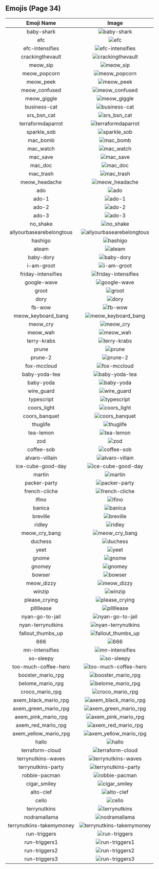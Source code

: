 
## Emojis (Page 34)
|Emoji Name|Image|
| :-: | :-: |
|baby-shark| ![baby-shark](/output/baby-shark.png)|
|efc| ![efc](/output/efc.gif)|
|efc-intensifies| ![efc-intensifies](/output/efc-intensifies.gif)|
|crackingthevault| ![crackingthevault](/output/crackingthevault.jpg)|
|meow_sip| ![meow_sip](/output/meow_sip.png)|
|meow_popcorn| ![meow_popcorn](/output/meow_popcorn.gif)|
|meow_peek| ![meow_peek](/output/meow_peek.png)|
|meow_confused| ![meow_confused](/output/meow_confused.png)|
|meow_giggle| ![meow_giggle](/output/meow_giggle.png)|
|business-cat| ![business-cat](/output/business-cat.png)|
|srs_bsn_cat| ![srs_bsn_cat](/output/srs_bsn_cat.png)|
|terraformdaparrot| ![terraformdaparrot](/output/terraformdaparrot.gif)|
|sparkle_sob| ![sparkle_sob](/output/sparkle_sob.png)|
|mac_bomb| ![mac_bomb](/output/mac_bomb.png)|
|mac_watch| ![mac_watch](/output/mac_watch.png)|
|mac_save| ![mac_save](/output/mac_save.png)|
|mac_doc| ![mac_doc](/output/mac_doc.png)|
|mac_trash| ![mac_trash](/output/mac_trash.png)|
|meow_headache| ![meow_headache](/output/meow_headache.png)|
|ado| ![ado](/output/ado)|
|ado-1| ![ado-1](/output/ado-1)|
|ado-2| ![ado-2](/output/ado-2)|
|ado-3| ![ado-3](/output/ado-3)|
|no_shake| ![no_shake](/output/no_shake.gif)|
|allyourbasearebelongtous| ![allyourbasearebelongtous](/output/allyourbasearebelongtous.gif)|
|hashigo| ![hashigo](/output/hashigo.jpg)|
|ateam| ![ateam](/output/ateam.jpg)|
|baby-dory| ![baby-dory](/output/baby-dory.png)|
|i-am-groot| ![i-am-groot](/output/i-am-groot.jpg)|
|friday-intensifies| ![friday-intensifies](/output/friday-intensifies.gif)|
|google-wave| ![google-wave](/output/google-wave.png)|
|groot| ![groot](/output/groot.gif)|
|dory| ![dory](/output/dory.png)|
|fb-wow| ![fb-wow](/output/fb-wow.gif)|
|meow_keyboard_bang| ![meow_keyboard_bang](/output/meow_keyboard_bang.gif)|
|meow_cry| ![meow_cry](/output/meow_cry.png)|
|meow_wah| ![meow_wah](/output/meow_wah.png)|
|terry-krabs| ![terry-krabs](/output/terry-krabs.png)|
|prune| ![prune](/output/prune.png)|
|prune-2| ![prune-2](/output/prune-2.png)|
|fox-mccloud| ![fox-mccloud](/output/fox-mccloud.png)|
|baby-yoda-tea| ![baby-yoda-tea](/output/baby-yoda-tea.png)|
|baby-yoda| ![baby-yoda](/output/baby-yoda.png)|
|wire_guard| ![wire_guard](/output/wire_guard.png)|
|typescript| ![typescript](/output/typescript.png)|
|coors_light| ![coors_light](/output/coors_light.png)|
|coors_banquet| ![coors_banquet](/output/coors_banquet.jpg)|
|thuglife| ![thuglife](/output/thuglife.png)|
|tea-lemon| ![tea-lemon](/output/tea-lemon.jpg)|
|zod| ![zod](/output/zod.jpg)|
|coffee-sob| ![coffee-sob](/output/coffee-sob.png)|
|alvaro-villain| ![alvaro-villain](/output/alvaro-villain.gif)|
|ice-cube-good-day| ![ice-cube-good-day](/output/ice-cube-good-day.png)|
|martin| ![martin](/output/martin.jpg)|
|packer-party| ![packer-party](/output/packer-party.gif)|
|french-cliche| ![french-cliche](/output/french-cliche.png)|
|lfino| ![lfino](/output/lfino.png)|
|banica| ![banica](/output/banica.jpg)|
|breville| ![breville](/output/breville.png)|
|ridley| ![ridley](/output/ridley.png)|
|meow_cry_bang| ![meow_cry_bang](/output/meow_cry_bang.gif)|
|duchess| ![duchess](/output/duchess.jpg)|
|yeet| ![yeet](/output/yeet.png)|
|gnome| ![gnome](/output/gnome.png)|
|gnomey| ![gnomey](/output/gnomey.png)|
|bowser| ![bowser](/output/bowser.jpg)|
|meow_dizzy| ![meow_dizzy](/output/meow_dizzy.png)|
|winzip| ![winzip](/output/winzip.png)|
|please_crying| ![please_crying](/output/please_crying.png)|
|plllllease| ![plllllease](/output/plllllease.png)|
|nyan-go-to-jail| ![nyan-go-to-jail](/output/nyan-go-to-jail.gif)|
|nyan-terrynutkins| ![nyan-terrynutkins](/output/nyan-terrynutkins.gif)|
|fallout_thumbs_up| ![fallout_thumbs_up](/output/fallout_thumbs_up.png)|
|666| ![666](/output/666.png)|
|mn-intensifies| ![mn-intensifies](/output/mn-intensifies.gif)|
|so-sleepy| ![so-sleepy](/output/so-sleepy.gif)|
|too-much-coffee-hero| ![too-much-coffee-hero](/output/too-much-coffee-hero.jpg)|
|booster_mario_rpg| ![booster_mario_rpg](/output/booster_mario_rpg.gif)|
|belome_mario_rpg| ![belome_mario_rpg](/output/belome_mario_rpg.png)|
|croco_mario_rpg| ![croco_mario_rpg](/output/croco_mario_rpg.png)|
|axem_black_mario_rpg| ![axem_black_mario_rpg](/output/axem_black_mario_rpg.png)|
|axem_green_mario_rpg| ![axem_green_mario_rpg](/output/axem_green_mario_rpg.png)|
|axem_pink_mario_rpg| ![axem_pink_mario_rpg](/output/axem_pink_mario_rpg.png)|
|axem_red_mario_rpg| ![axem_red_mario_rpg](/output/axem_red_mario_rpg.png)|
|axem_yellow_mario_rpg| ![axem_yellow_mario_rpg](/output/axem_yellow_mario_rpg.png)|
|hallo| ![hallo](/output/hallo.gif)|
|terraform-cloud| ![terraform-cloud](/output/terraform-cloud.png)|
|terrynutkins-waves| ![terrynutkins-waves](/output/terrynutkins-waves.gif)|
|terrynutkins-party| ![terrynutkins-party](/output/terrynutkins-party.gif)|
|robbie-pacman| ![robbie-pacman](/output/robbie-pacman.gif)|
|cigar_smiley| ![cigar_smiley](/output/cigar_smiley.jpg)|
|alto-clef| ![alto-clef](/output/alto-clef.jpg)|
|cello| ![cello](/output/cello)|
|terrynutkins| ![terrynutkins](/output/terrynutkins.png)|
|nodramallama| ![nodramallama](/output/nodramallama)|
|terrynutkins-takemymoney| ![terrynutkins-takemymoney](/output/terrynutkins-takemymoney.png)|
|run-triggers| ![run-triggers](/output/run-triggers.png)|
|run-triggers1| ![run-triggers1](/output/run-triggers1.png)|
|run-triggers2| ![run-triggers2](/output/run-triggers2.png)|
|run-triggers3| ![run-triggers3](/output/run-triggers3.png)|